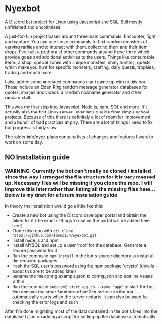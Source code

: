 # Nyexbot
A Discord bot project for Linux using Javascript and SQL. Still mostly unfinished and unoptimized.

A just-for-fun project based around three main commands: Encounter, fight and capture. You can use these commands to find random monsters of varying rarities and to interact with them, collecting them and their item drops. I've built a plethora of other commands around these three which provide goals and additional activities to the users. Things like consumable items, a shop, special zones with unique monsters, shiny hunting, quests which make you hunt for specific monsters, crafting, daily quests, trophies, trading and much more.

I also added some unrelated commands that I came up with to this bot. These include an Elden Ring random message generator, databases for quotes, images and videos, a random nickname generator and other random stuff.

This was my first step into Javascript, Node.js, npm, SQL and more. It's actually also the first Linux server I ever set up aside from simple school projects. Because of this there is definitely a lot of room for improvement and a bunch of bad practices at play. There are a lot of things I need to fix but progress is fairly slow.

The folder info/nyex-plans contains lists of changes and features I want to work on some day.


## NO Installation guide
### WARNING: Currently the bot can't really be cloned / installed since the way I arranged the file structure for it is very messed up. Necessary files will be missing if you clone the repo. I will improve this later rather than listing all the missing files here... Below is my draft for a future installation guide

In theory the installation would go a little like this:
- Create a new bot using the Discord developer portal and obtain the token for it (the exact settings to use on the portal will be added here later)
- Clone this repo with `git clone https://github.com/Index154/nyexbot.git`
- Install node.js and npm
- Install MYSQL and set up a user 'root' for the database. Generate a secure password for it
- Run the command `npm install` in the bot's source directory to install all the required packages
- Hash the SQL user's password using the npm package 'crypto' (details about this are to be added later)
- Rename the file config_example.json to config.json and edit the values within
- Run the command `sudo pm2 start app.js --name "app"` to start the bot. You can use the other functions of pm2 to make it so the bot automatically starts when the server restarts. It can also be used for checking the error logs and such

After I'm done migrating most of the data contained in the bot's files into the database I plan on adding a script for setting up the database automatically.

